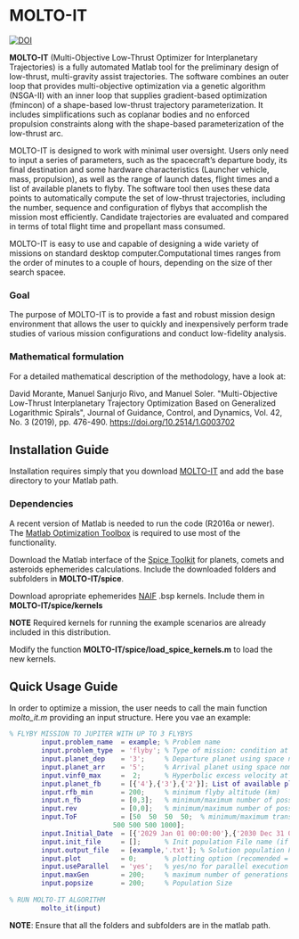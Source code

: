 # MOLTO-IT
[![DOI](https://zenodo.org/badge/169291732.svg)](https://zenodo.org/badge/latestdoi/169291732)

**MOLTO-IT** (Multi-Objective Low-Thrust Optimizer for Interplanetary Trajectories) is a fully automated Matlab tool for the preliminary design of low-thrust, multi-gravity assist trajectories. The software combines an outer loop that provides multi-objective optimization via a genetic algorithm (NSGA-II) with an inner loop that supplies gradient-based optimization (fmincon) of a shape-based low-thrust trajectory parameterization. It includes simplifications such as coplanar bodies and no enforced propulsion constraints along with the shape-based parameterization of the low-thrust arc.

MOLTO-IT is designed to work with minimal user oversight. Users only need to input a series of parameters, such as the spacecraft’s departure body, its final destination and some hardware characteristics (Launcher vehicle, mass, propulsion), as well as the range of launch dates, flight times and a list of available planets to flyby. The software tool then uses these data points to automatically compute the set of low-thrust trajectories, including the number, sequence and configuration of flybys that accomplish the mission most efficiently. Candidate trajectories are evaluated and compared in terms of total flight time and propellant mass consumed. 

MOLTO-IT is easy to use and capable of designing a wide variety of missions on standard desktop computer.Computational times ranges from the order of minutes to a couple of hours, depending on the size of ther search spacee.

### Goal
The purpose of MOLTO-IT is to provide a fast and robust mission design environment that allows the user to quickly and inexpensively perform trade studies of various mission configurations and conduct low-fidelity analysis.

### Mathematical formulation
For a detailed mathematical description of the methodology, have a look at: 

David Morante, Manuel Sanjurjo Rivo, and Manuel Soler.  "Multi-Objective Low-Thrust Interplanetary Trajectory Optimization Based on Generalized Logarithmic Spirals", Journal of Guidance, Control, and Dynamics, Vol. 42, No. 3 (2019), pp. 476-490. 
https://doi.org/10.2514/1.G003702

## Installation Guide
Installation requires simply that you download [MOLTO-IT](https://github.com/uc3m-aerospace/MOLTO-IT/) and add the base directory to your Matlab path.

### Dependencies
A recent version of Matlab is needed to run the code (R2016a or newer). The [Matlab Optimization Toolbox](https://es.mathworks.com/help/optim/index.html) is required to use most of the functionality.

Download the Matlab interface of the [Spice Toolkit](https://naif.jpl.nasa.gov/naif/toolkit.html) for planets, comets and asteroids ephemerides calculations. Include the downloaded folders and subfolders in **MOLTO-IT/spice**. 

Download apropriate ephemerides [NAIF](https://naif.jpl.nasa.gov/pub/naif/generic_kernels/spk/) .bsp kernels. Include them in **MOLTO-IT/spice/kernels** 

**NOTE** Required kernels for running the example scenarios are already included in this distribution.

Modify the function **MOLTO-IT/spice/load_spice_kernels.m** to load the new kernels.

## Quick Usage Guide

In order to optimize a mission, the user needs to call the main function *molto_it.m* providing an input structure. Here you vae an example:

```matlab
% FLYBY MISSION TO JUPITER WITH UP TO 3 FLYBYS
        input.problem_name  = example; % Problem name
        input.problem_type  = 'flyby'; % Type of mission: condition at arrival planet (flyby/rendezvous)
        input.planet_dep    = '3';     % Departure planet using space nomenclature (e.g. 3==Earth)
        input.planet_arr    = '5';     % Arrival planet using space nomenclature (e.g. 5==Jupiter)
        input.vinf0_max     =  2;      % Hyperbolic excess velocity at departure planet (km/s)
        input.planet_fb     = [{'4'},{'3'},{'2'}]; List of available planets to flyby in spice nomenclature
        input.rfb_min       = 200;     % minimum flyby altitude (km)
        input.n_fb          = [0,3];   % minimum/maximum number of possible flybys
        input.rev           = [0,0];   % minimum/maximum number of possible revolutions
        input.ToF           = [50  50  50  50;  % minimum/maximum transfer time per leg (days)
                          500 500 500 1000];
        input.Initial_Date  = [{'2029 Jan 01 00:00:00'},{'2030 Dec 31 00:00:00'}]; % minimum/maximum Launch date (Gregorian Date)
        input.init_file     = [];      % Init population File name (if not provided, random initial population)
        input.output_file   = [example,'.txt']; % Solution population File name
        input.plot          = 0;       % plotting option (recomended = 0, option =1 is under development)
        input.useParallel   = 'yes';   % yes/no for parallel execution of the genetic algorithm
        input.maxGen        = 200;     % maximum number of generations
        input.popsize       = 200;     % Population Size
        
% RUN MOLTO-IT ALGORITHM
        molto_it(input)
```
**NOTE**: Ensure that all the folders and subfolders are in the matlab path.





